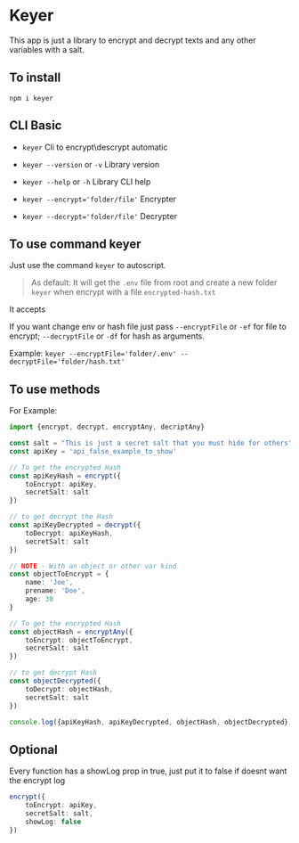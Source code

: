 # Keyer

This app is just a library to encrypt and decrypt texts and any other variables with a salt.

## To install

`npm i keyer`

## CLI Basic

* `keyer` Cli to encrypt\descrypt automatic

* `keyer --version` or `-v` Library version

* `keyer --help` or `-h` Library CLI help

* `keyer --encrypt='folder/file'` Encrypter

* `keyer --decrypt='folder/file'` Decrypter

## To use command keyer

Just use the command `keyer` to autoscript.

> As default: It will get the `.env` file from root and create a new folder `keyer` when encrypt with a file `encrypted-hash.txt`

It accepts 

If you want change env or hash file just pass `--encryptFile` or `-ef` for file to encrypt; `--decryptFile` or `-df` for hash as arguments.

Example:
`keyer --encryptFile='folder/.env' --decryptFile='folder/hash.txt'`

## To use methods

For Example:

```Typescript
import {encrypt, decrypt, encryptAny, decriptAny}

const salt = "This is just a secret salt that you must hide for others";
const apiKey = 'api_false_example_to_show'

// To get the encrypted Hash
const apiKeyHash = encrypt({
    toEncrypt: apiKey,
    secretSalt: salt
})

// to get decrypt the Hash
const apiKeyDecrypted = decrypt({
    toDecrypt: apiKeyHash,
    secretSalt: salt
})

// NOTE - With an object or other var kind
const objectToEncrypt = {
    name: 'Joe',
    prename: 'Doe',
    age: 30
}

// To get the encrypted Hash
const objectHash = encryptAny({
    toEncrypt: objectToEncrypt,
    secretSalt: salt
})

// to get decrypt Hash
const objectDecrypted({
    toDecrypt: objectHash,
    secretSalt: salt
})

console.log({apiKeyHash, apiKeyDecrypted, objectHash, objectDecrypted})
```

## Optional

Every function has a showLog prop in true, just put it to false if doesnt want the encrypt log

```Typescript
encrypt({
    toEncrypt: apiKey,
    secretSalt: salt,
    showLog: false
})
```

